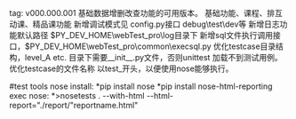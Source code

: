 tag:
    v000.000.001
    基础数据增删改查功能的可用版本。
    基础功能、课程、排互动课、精品课功能
    新增调试模式见 config.py接口  debug\test\dev等
    新增日志功能默认路径 $PY_DEV_HOME\webTest_pro\log目录下
    新增sql文件执行调用接口，$PY_DEV_HOME\webTest_pro\common\execsql.py
    优化testcase目录结构，level_A etc.  目录下需要__init__.py文件，否则unittest 加载不到测试用例。
    优化testcase的文件名称 以test_开头，以便使用nose能够执行。
    
    
    

#test tools
nose install:
 *pip install nose
 *pip install nose-html-reporting
exec nose:
 *>nosetests . --with-html --html-report="./report/"reportname.html"

